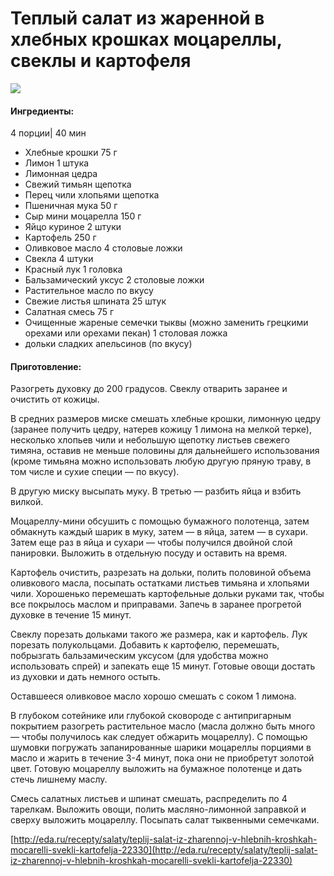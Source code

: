 ﻿---
image: https://s-media-cache-ak0.pinimg.com/564x/7b/38/2f/7b382fe92f3b3ad977b37fdade9e68f2.jpg
---
# Теплый салат из жаренной в хлебных крошках моцареллы, свеклы и картофеля

![](https://s-media-cache-ak0.pinimg.com/564x/7b/38/2f/7b382fe92f3b3ad977b37fdade9e68f2.jpg)

#### Ингредиенты:

4 порции\| 40 мин

* Хлебные крошки    75 г
* Лимон    1 штука
* Лимонная цедра
* Свежий тимьян    щепотка
* Перец чили хлопьями    щепотка
* Пшеничная мука    50 г
* Сыр мини моцарелла    150 г
* Яйцо куриное    2 штуки
* Картофель    250 г
* Оливковое масло    4 столовые ложки
* Свекла    4 штуки
* Красный лук    1 головка
* Бальзамический уксус    2 столовые ложки
* Растительное масло    по вкусу
* Свежие листья шпината    25 штук
* Салатная смесь    75 г
* Очищенные жареные семечки тыквы \(можно заменить грецкими орехами или орехами пекан\)    1 столовая ложка
* дольки сладких апельсинов \(по вкусу\)

#### Приготовление:

Разогреть духовку до 200 градусов. Свеклу отварить заранее и очистить от кожицы.

В средних размеров миске смешать хлебные крошки, лимонную цедру \(заранее получить цедру, натерев кожицу 1 лимона на мелкой терке\), несколько хлопьев чили и небольшую щепотку листьев свежего тимяна, оставив не меньше половины для дальнейшего использования \(кроме тимьяна можно использовать любую другую пряную траву, в том числе и сухие специи — по вкусу\).

В другую миску высыпать муку. В третью — разбить яйца и взбить вилкой.

Моцареллу-мини обсушить с помощью бумажного полотенца, затем обмакнуть каждый шарик в муку, затем — в яйца, затем — в сухари. Затем еще раз в яйца и сухари — чтобы получился двойной слой панировки. Выложить в отдельную посуду и оставить на время.

Картофель очистить, разрезать на дольки, полить половиной объема оливкового масла, посыпать остатками листьев тимьяна и хлопьями чили. Хорошенько перемешать картофельные дольки руками так, чтобы все покрылось маслом и приправами. Запечь в заранее прогретой духовке в течение 15 минут.

Свеклу порезать дольками такого же размера, как и картофель. Лук порезать полукольцами. Добавить к картофелю, перемешать, побрызгать бальзамическим уксусом \(для удобства можно использовать спрей\) и запекать еще 15 минут. Готовые овощи достать из духовки и дать немного остыть.

Оставшееся оливковое масло хорошо смешать с соком 1 лимона.

В глубоком сотейнике или глубокой сковороде с антипригарным покрытием разогреть растительное масло \(масла должно быть много — чтобы получилось как следует обжарить моцареллу\). С помощью шумовки погружать запанированные шарики моцареллы порциями в масло и жарить в течение 3-4 минут, пока они не приобретут золотой цвет. Готовую моцареллу выложить на бумажное полотенце и дать стечь лишнему маслу.

Смесь салатных листьев и шпинат смешать, распределить по 4 тарелкам. Выложить овощи, полить масляно-лимонной заправкой и сверху выложить моцареллу. Посыпать салат тыквенными семечками.

[http://eda.ru/recepty/salaty/teplij-salat-iz-zharennoj-v-hlebnih-kroshkah-mocarelli-svekli-kartofelja-22330](http://eda.ru/recepty/salaty/teplij-salat-iz-zharennoj-v-hlebnih-kroshkah-mocarelli-svekli-kartofelja-22330)

